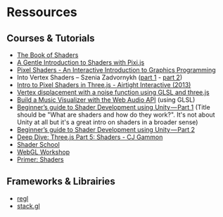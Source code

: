 # Ressources

## Courses & Tutorials

- [The Book of Shaders](https://thebookofshaders.com/)
- [A Gentle Introduction to Shaders with Pixi.js](https://www.awwwards.com/a-gentle-introduction-to-shaders-with-pixi-js.html)
- [Pixel Shaders - An Interactive Introduction to Graphics Programming](http://pixelshaders.com/)
- Into Vertex Shaders – Szenia Zadvornykh ([part 1](https://medium.com/@Zadvorsky/into-vertex-shaders-594e6d8cd804) - [part 2](https://medium.com/@Zadvorsky/into-vertex-shaders-part-2-emulating-the-3d-graphics-pipeline-41e06a8b49a4))
- [Intro to Pixel Shaders in Three.js - Airtight Interactive (2013)](https://www.airtightinteractive.com/2013/02/intro-to-pixel-shaders-in-three-js/)
- [Vertex displacement with a noise function using GLSL and three.js](https://www.clicktorelease.com/blog/vertex-displacement-noise-3d-webgl-glsl-three-js/)
- [Build a Music Visualizer with the Web Audio API](https://noisehack.com/build-music-visualizer-web-audio-api/) (using GLSL)
- [Beginner’s guide to Shader Development using Unity — Part 1](https://www.linkedin.com/pulse/beginners-guide-shader-development-using-unity-part-1-chayan-vinayak) (Title should be "What are shaders and how do they work?". It's not about Unity at all but it's a great intro on shaders in a broader sense)
- [Beginner’s guide to Shader Development using Unity — Part 2](https://www.linkedin.com/pulse/beginners-guide-shader-development-using-unity-part-2-chayan-vinayak)
- [Deep Dive: Three.js Part 5: Shaders - CJ Gammon](https://www.youtube.com/watch?v=uD4GnMsAH1U&index=5&list=PL08jItIqOb2qyMOhtEUoLh100KpccQiRf)
- [Shader School](https://github.com/stackgl/shader-school)
- [WebGL Workshop](https://github.com/stackgl/webgl-workshop)
- [Primer: Shaders](https://notes.underscorediscovery.com/shaders-a-primer/)

## Frameworks & Librairies

- [regl](http://regl.party/)
- [stack.gl](http://stack.gl/)
